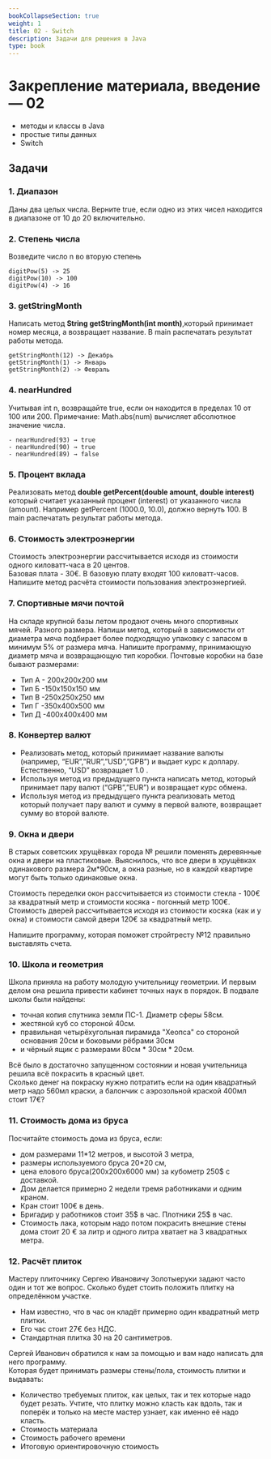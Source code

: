 ```yaml
---
bookCollapseSection: true
weight: 1
title: 02 - Switch 
description: Задачи для решения в Java
type: book 
---
```


# Закрепление материала, введение — 02

- методы и классы в Java
- простые типы данных
- Switch

## Задачи

### 1. Диапазон

Даны два целых числа. Верните true, если одно из этих чисел находится в диапазоне от 10 до 20 включительно.

### 2. Степень числа

Возведите число n во вторую степень
```
digitPow(5) -> 25
digitPow(10) -> 100
digitPow(4) -> 16
```

### 3. getStringMonth

Написать метод __String getStringMonth(int month)__,который принимает номер месяца, а возвращает название. В main распечатать результат работы метода.
```
getStringMonth(12) -> Декабрь
getStringMonth(1) -> Январь
getStringMonth(2) -> Февраль
```

### 4. nearHundred

Учитывая int n, возвращайте true, если он находится в пределах 10 от 100 или 200. Примечание: Math.abs(num) вычисляет абсолютное значение числа.
```
- nearHundred(93) → true
- nearHundred(90) → true
- nearHundred(89) → false
```     

### 5. Процент вклада

Реализовать метод __double getPercent(double amount, double interest)__ который считает указанный процент (interest) от указанного числа (amount). Например getPercent (1000.0, 10.0), должно вернуть 100. В main распечатать результат работы метода.


### 6. Стоимость электроэнергии

Стоимость электроэнергии рассчитывается исходя из стоимости одного киловатт-часа в 20 центов.  
Базовая плата - 30€. В базовую плату входят 100 киловатт-часов. Напишите метод расчёта стоимости пользования электроэнергией.

### 7. Спортивные мячи почтой

На складе крупной базы летом продают очень много спортивных мячей. Разного размера.
    Напиши метод, который в зависимости от диаметра мяча подбирает более подходящую упаковку с запасом в минимум 5% от размера мяча. Напишите программу, принимающую диаметр мяча и возвращающую тип коробки.  Почтовые коробки на базе бывают размерами: 
- Тип А - 200x200x200 мм
- Тип Б -150x150x150 мм
- Тип В -250x250x250 мм
- Тип Г -350x400x500 мм
- Тип Д -400x400x400 мм   
 
### 8. Конвертер валют

- Реализовать метод, который принимает название валюты (например, “EUR”,”RUR”,”USD”,”GPB”) и выдает курс к доллару. Естественно, “USD” возвращает 1.0 .
- Используя метод из предыдущего пункта написать метод, который принимает пару валют (“GPB”,”EUR”) и возвращает курс обмена.
- Используя метод из предыдущего пункта реализовать метод который получает пару валют и сумму в первой валюте, возвращает сумму во второй валюте.
    
### 9. Окна и двери

В старых советских хрущёвках города № решили поменять деревянные окна и двери на пластиковые. Выяснилось, что все двери в хрущёвках одинакового размера 2м*90см, а окна разные, но в каждой квартире могут быть только одинаковые окна. 

Стоимость переделки окон рассчитывается из стоимости стекла - 100€ за квадратный метр и стоимости косяка - погонный метр 100€.  
Стоимость дверей рассчитывается исходя из стоимости косяка (как и у окна) и стоимости самой двери 120€ за квадратный метр.

Напишите программу, которая поможет стройтресту №12 правильно выставлять счета.
   
### 10. Школа и геометрия

Школа приняла на работу молодую учительницу геометрии. И первым делом она решила привести кабинет точных наук в порядок. В подвале школы были найдены:  

- точная копия спутника земли ПС-1. Диаметр сферы 58см.
- жестяной куб со стороной 40см.
- правильная четырёхугольная пирамида "Хеопса" со стороной основания 20см и боковыми рёбрами 30см
- и чёрный ящик с размерами 80см * 30см * 20см.  

Всё было в достаточно запущенном состоянии и новая учительница решила всё покрасить в красный цвет.   
Сколько денег на покраску нужно потратить если на один квадратный метр надо 560мл краски, а балончик с аэрозольной краской 400мл стоит 17€? 

### 11. Стоимость дома из бруса

Посчитайте стоимость дома из бруса, если:
- дом размерами 11*12 метров, и высотой 3 метра,
- размеры используемого бруса 20*20 см,
- цена елового бруса(200х200х6000 мм) за кубометр 250$ с доставкой.
- Дом делается примерно 2 недели тремя работниками и одним краном.
- Кран стоит 100€ в день.
- Бригадир у работников стоит 35$ в час. Плотники 25$ в час. 
- Стоимость лака, которым надо потом покрасить внешние стены дома стоит 20 € за литр и одного литра хватает на 3 квадратных метра. 
    
### 12. Расчёт плиток

Мастеру плиточнику Сергею Ивановичу Золотыеруки задают часто один и тот же вопрос. Сколько будет стоить положить плитку на определённом участке.  
- Нам известно, что в час он кладёт примерно один квадратный метр плитки. 
- Его час стоит 27€ без НДС.
- Стандартная плитка 30 на 20 сантиметров.  
    
Сергей Иванович обратился к нам за помощью и вам надо написать для него программу.  
    Которая будет принимать размеры стены/пола, стоимость плитки и выдавать:
- Количество требуемых плиток, как целых, так и тех которые надо будет резать. Учтите, что плитку можно класть как вдоль, так и поперёк и только на месте мастер узнает, как именно её надо класть. 
- Стоимость материала
- Стоимость рабочего времени
- Итоговую ориентировочную стоимость 
